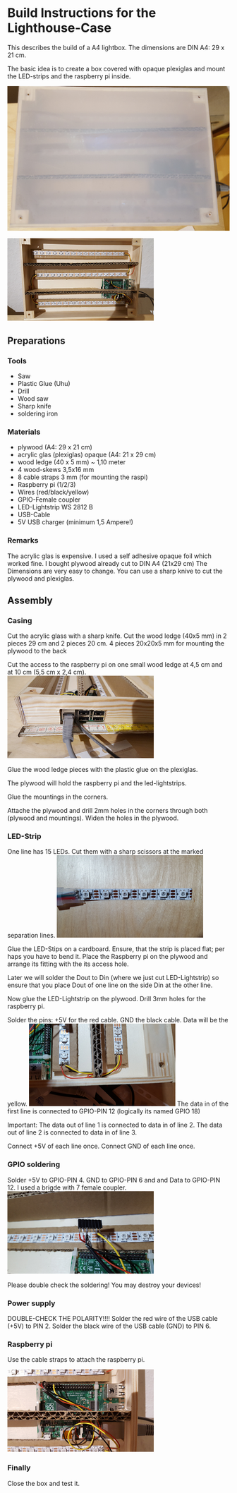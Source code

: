 # Build Instructions for the Lighthouse-Case

This describes the build of a A4 lightbox. The dimensions are DIN A4: 29 x 21 cm.

The basic idea is to create a box covered with opaque plexiglas and mount the LED-strips and the raspberry pi inside.

![lightbox switched off](lightbox-off.png)

![Interior](lightbox-interior.png)

## Preparations

### Tools

  - Saw
  - Plastic Glue (Uhu)
  - Drill
  - Wood saw
  - Sharp knife
  - soldering iron
  
### Materials

  - plywood (A4: 29 x 21 cm)
  - acrylic glas (plexiglas) opaque (A4: 21 x 29 cm)
  - wood ledge (40 x 5 mm) ~ 1,10 meter 
  - 4 wood-skews 3,5x16 mm
  - 8 cable straps  3 mm (for mounting the raspi)
  - Raspberry pi (1/2/3)
  - Wires (red/black/yellow)
  - GPIO-Female coupler
  - LED-Lightstrip WS 2812 B 
  - USB-Cable
  - 5V USB charger (minimum 1,5 Ampere!)

### Remarks
  
The acrylic glas is expensive. I used a self adhesive opaque foil which worked fine.
I bought plywood already cut to DIN A4 (21x29 cm)
The Dimensions are very easy to change. You can use a sharp knive to cut the plywood and plexiglas.
  
## Assembly
  
### Casing

Cut the acrylic glass with a sharp knife.
Cut the wood ledge (40x5 mm) in 2 pieces 29 cm and 2 pieces 20 cm. 
4 pieces 20x20x5 mm for mounting the plywood to the back

Cut the access to the raspberry pi on one small wood ledge at 4,5 cm and at 10 cm (5,5 cm x 2,4 cm). 
![nodge for raspi](lightbox-nodge.png)

Glue the wood ledge pieces with the plastic glue on the plexiglas.

The plywood will hold the raspberry pi and the led-lightstrips.

Glue the mountings in the corners.

Attache the plywood and drill 2mm holes in the corners through both (plywood and mountings).
Widen the holes in the plywood.



### LED-Strip

One line has 15 LEDs. Cut them with a sharp scissors at the marked separation lines. ![Lightstrip](lightstrip.png)

Glue the LED-Stips on a cardboard. Ensure, that the strip is placed flat; per haps you have to bend it.
Place the Raspberry pi on the plywood and arrange its fitting with the its access hole.

Later we will solder the Dout to Din (where we just cut LED-Lightstrip) so ensure that you place Dout of one line on the side Din at the other line.

Now glue the LED-Lightstrip on the plywood.
Drill 3mm holes for the raspberry pi.

Solder the pins: +5V for the red cable. GND the black cable. Data will be the yellow. ![Connection lightstrips](lightbox-lightstrip.png)
The data in of the first line is connected to GPIO-PIN 12 (logically its named GPIO 18)

Important:
The data out of line 1 is connected to data in of line 2.
The data out of line 2 is connected to data in of line 3.

Connect +5V of each line once.
Connect GND of each line once.

### GPIO soldering

Solder +5V to GPIO-PIN 4. GND to GPIO-PIN 6 and and Data to GPIO-PIN 12.
I used a brigde with 7 female coupler.
![GPIO-Connection](lightbox-gpio.png)

Please double check the soldering!
You may destroy your devices!

### Power supply
DOUBLE-CHECK THE POLARITY!!!!
Solder the red wire of the USB cable (+5V) to PIN 2.
Solder the black wire of the USB cable (GND) to PIN 6.

### Raspberry pi

Use the cable straps to attach the raspberry pi.

![Raspi assembly](lightbox-raspi.png)

### Finally

Close the box and test it.